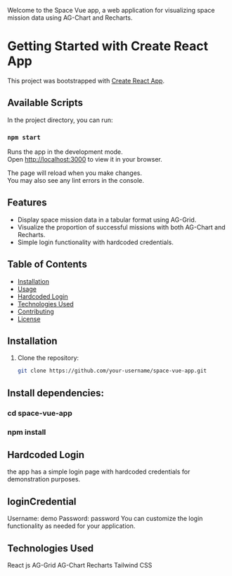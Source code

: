 Welcome to the Space Vue app, a web application for visualizing space mission data using AG-Chart and Recharts.

# Getting Started with Create React App

This project was bootstrapped with [Create React App](https://github.com/facebook/create-react-app).

## Available Scripts

In the project directory, you can run:

### `npm start`

Runs the app in the development mode.\
Open [http://localhost:3000](http://localhost:3000) to view it in your browser.

The page will reload when you make changes.\
You may also see any lint errors in the console.

## Features

- Display space mission data in a tabular format using AG-Grid.
- Visualize the proportion of successful missions with both AG-Chart and Recharts.
- Simple login functionality with hardcoded credentials.

## Table of Contents

- [Installation](#installation)
- [Usage](#usage)
- [Hardcoded Login](#hardcoded-login)
- [Technologies Used](#technologies-used)
- [Contributing](#contributing)
- [License](#license)

## Installation

1. Clone the repository:

   ```bash
   git clone https://github.com/your-username/space-vue-app.git
   ```

## Install dependencies:

### cd space-vue-app

### npm install

## Hardcoded Login

the app has a simple login page with hardcoded credentials for demonstration purposes.

## loginCredential

Username: demo
Password: password
You can customize the login functionality as needed for your application.

## Technologies Used

React js
AG-Grid
AG-Chart
Recharts
Tailwind CSS
